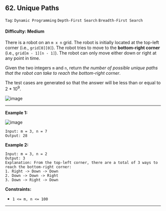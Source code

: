 ## 62. Unique Paths

```Tag```: ```Dynamic Programming``` ```Depth-First Search``` ```Breadth-First Search```

#### Difficulty: Medium

There is a robot on an ```m x n``` grid. The robot is initially located at the top-left corner (i.e., ```grid[0][0]```). The robot tries to move to the __bottom-right corner__ (i.e., ```grid[m - 1][n - 1]```). The robot can only move either down or right at any point in time.

Given the two integers ```m``` and ```n```, return _the number of possible unique paths that the robot can take to reach the bottom-right corner_.

The test cases are generated so that the answer will be less than or equal to 2 * 10<sup>9</sup>.

![image](https://user-images.githubusercontent.com/35042430/220459483-c70c9e13-d1dd-4add-99d8-ee4a22f0272b.png)

---

__Example 1:__

![image](https://assets.leetcode.com/uploads/2018/10/22/robot_maze.png)
```
Input: m = 3, n = 7
Output: 28
```

__Example 2:__
```
Input: m = 3, n = 2
Output: 3
Explanation: From the top-left corner, there are a total of 3 ways to reach the bottom-right corner:
1. Right -> Down -> Down
2. Down -> Down -> Right
3. Down -> Right -> Down
```

__Constraints:__

- ```1 <= m, n <= 100```

---
